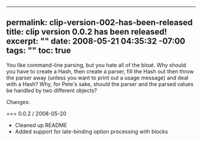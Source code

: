 ----- 
permalink: clip-version-002-has-been-released
title: clip version 0.0.2 has been released!
excerpt: ""
date: 2008-05-21 04:35:32 -07:00
tags: ""
toc: true
-----
You like command-line parsing, but you hate all of the bloat. Why
should you have to create a Hash, then create a parser, fill the Hash
out then throw the parser away (unless you want to print out a usage
message) and deal with a Hash? Why, for Pete's sake, should the parser
and the parsed values be handled by two different objects?

Changes:

=== 0.0.2 / 2008-05-20

* Cleaned up README
* Added support for late-binding option processing with blocks
